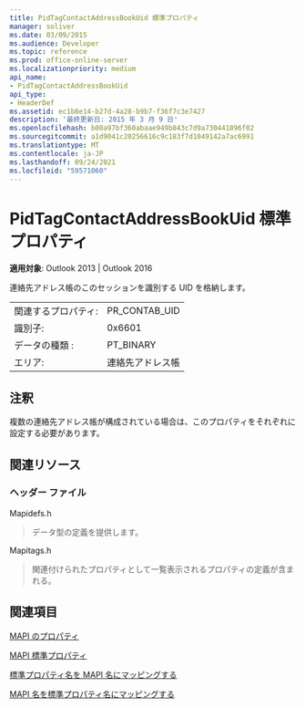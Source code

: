 ```yaml
---
title: PidTagContactAddressBookUid 標準プロパティ
manager: soliver
ms.date: 03/09/2015
ms.audience: Developer
ms.topic: reference
ms.prod: office-online-server
ms.localizationpriority: medium
api_name:
- PidTagContactAddressBookUid
api_type:
- HeaderDef
ms.assetid: ec1b8e14-b27d-4a28-b9b7-f36f7c3e7427
description: '最終更新日: 2015 年 3 月 9 日'
ms.openlocfilehash: b00a97bf360abaae949b843c7d9a730441896f02
ms.sourcegitcommit: a1d9041c20256616c9c183f7d1049142a7ac6991
ms.translationtype: MT
ms.contentlocale: ja-JP
ms.lasthandoff: 09/24/2021
ms.locfileid: "59571060"
---
```

# <a name="pidtagcontactaddressbookuid-canonical-property"></a>PidTagContactAddressBookUid 標準プロパティ

  
  
**適用対象**: Outlook 2013 | Outlook 2016 
  
連絡先アドレス帳のこのセッションを識別する UID を格納します。
  
|||
|:-----|:-----|
|関連するプロパティ:  <br/> |PR_CONTAB_UID  <br/> |
|識別子:  <br/> |0x6601  <br/> |
|データの種類 :   <br/> |PT_BINARY  <br/> |
|エリア:  <br/> |連絡先アドレス帳  <br/> |
   
## <a name="remarks"></a>注釈

複数の連絡先アドレス帳が構成されている場合は、このプロパティをそれぞれに設定する必要があります。 
  
## <a name="related-resources"></a>関連リソース

### <a name="header-files"></a>ヘッダー ファイル

Mapidefs.h
  
> データ型の定義を提供します。
    
Mapitags.h
  
> 関連付けられたプロパティとして一覧表示されるプロパティの定義が含まれる。
    
## <a name="see-also"></a>関連項目



[MAPI のプロパティ](mapi-properties.md)
  
[MAPI 標準プロパティ](mapi-canonical-properties.md)
  
[標準プロパティ名を MAPI 名にマッピングする](mapping-canonical-property-names-to-mapi-names.md)
  
[MAPI 名を標準プロパティ名にマッピングする](mapping-mapi-names-to-canonical-property-names.md)

